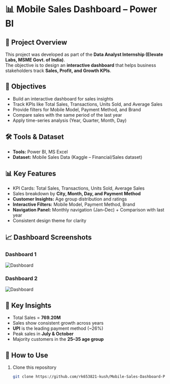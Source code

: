 # 📊 Mobile Sales Dashboard – Power BI

## 📌 Project Overview
This project was developed as part of the **Data Analyst Internship (Elevate Labs, MSME Govt. of India)**.  
The objective is to design an **interactive dashboard** that helps business stakeholders track **Sales, Profit, and Growth KPIs**.

## 🎯 Objectives
- Build an interactive dashboard for sales insights
- Track KPIs like Total Sales, Transactions, Units Sold, and Average Sales
- Provide filters for Mobile Model, Payment Method, and Brand
- Compare sales with the same period of the last year
- Apply time-series analysis (Year, Quarter, Month, Day)

## 🛠 Tools & Dataset
- **Tools:** Power BI, MS Excel  
- **Dataset:** Mobile Sales Data (Kaggle – Financial/Sales dataset)

## 📊 Key Features
- KPI Cards: Total Sales, Transactions, Units Sold, Average Sales
- Sales breakdown by **City, Month, Day, and Payment Method**
- **Customer Insights:** Age group distribution and ratings
- **Interactive Filters:** Mobile Model, Payment Method, Brand
- **Navigation Panel:** Monthly navigation (Jan–Dec) + Comparison with last year
- Consistent design theme for clarity

## 📈 Dashboard Screenshots
### Dashboard 1  
![Dashboard](dashboard_screenshot1.png)

### Dashboard 2  
![Dashboard](dashboard_screenshot2.png)

## 📌 Key Insights
- Total Sales = **769.20M**
- Sales show consistent growth across years
- **UPI** is the leading payment method (~26%)
- Peak sales in **July & October**
- Majority customers in the **25–35 age group**

## 🚀 How to Use
1. Clone this repository  
   ```bash
   git clone https://github.com/rk653821-kush/Mobile-Sales-Dashboard-PowerBI.git

